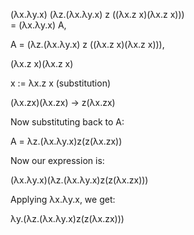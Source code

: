 (λx.λy.x) (λz.(λx.λy.x) z ((λx.z x)(λx.z x)))  
= (λx.λy.x) A,  

A = (λz.(λx.λy.x) z ((λx.z x)(λx.z x))),  

(λx.z x)(λx.z x)  

x := λx.z x (substitution)  

(λx.zx)(λx.zx) → z(λx.zx)  

Now substituting back to A:  

A = λz.(λx.λy.x)z(z(λx.zx))  

Now our expression is:  

(λx.λy.x)(λz.(λx.λy.x)z(z(λx.zx)))  

Applying λx.λy.x, we get:  

λy.(λz.(λx.λy.x)z(z(λx.zx)))  

